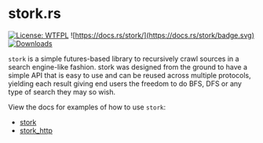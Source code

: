 # stork.rs

 [![License: WTFPL](https://img.shields.io/badge/License-WTFPL-brightgreen.svg?style=flat-square&logo=appveyor)](http://www.wtfpl.net/about/) ![https://docs.rs/stork/](https://docs.rs/stork/badge.svg) [![Downloads](https://img.shields.io/crates/d/stork.svg?style=flat-square&logo=appveyor)](https://crates.io/crates/stork)

`stork` is a simple futures-based library to recursively crawl
sources in a search engine-like fashion. stork was designed from the
ground to have a simple API that is easy to use and can be reused
across multiple protocols, yielding each result giving end users the
freedom to do BFS, DFS or any type of search they may so wish.

View the docs for examples of how to use `stork`:
- [stork](https://docs.rs/stork/)
- [stork_http](https://docs.rs/stork_http/)